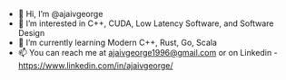 - 👋 Hi, I’m @ajaivgeorge
- 👀 I’m interested in C++, CUDA, Low Latency Software, and Software Design
- 🌱 I’m currently learning Modern C++, Rust, Go, Scala
- 📫 You can reach me at ajaivgeorge1996@gmail.com or on Linkedin - https://www.linkedin.com/in/ajaivgeorge/

<!---
ajaivgeorge/ajaivgeorge is a ✨ special ✨ repository because its `README.md` (this file) appears on your GitHub profile.
You can click the Preview link to take a look at your changes.
--->
